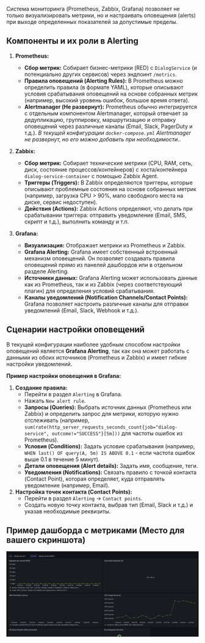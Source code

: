 Система мониторинга (Prometheus, Zabbix, Grafana) позволяет не только визуализировать метрики, но и настраивать оповещения (alerts) при выходе определенных показателей за допустимые пределы.

## Компоненты и их роли в Alerting

1.  **Prometheus:**
    *   **Сбор метрик:** Собирает бизнес-метрики (RED) с `DialogService` (и потенциально других сервисов) через эндпоинт `/metrics`.
    *   **Правила оповещений (Alerting Rules):** В Prometheus можно определить правила (в формате YAML), которые описывают условия срабатывания оповещений на основе собранных метрик (например, высокий уровень ошибок, большое время ответа).
    *   **Alertmanager (Не развернут):** Prometheus обычно интегрируется с отдельным компонентом Alertmanager, который отвечает за дедупликацию, группировку, маршрутизацию и отправку оповещений через различные каналы (Email, Slack, PagerDuty и т.д.). *В текущей конфигурации `docker-compose.yml` Alertmanager не развернут, но его можно добавить при необходимости.*.

2.  **Zabbix:**
    *   **Сбор метрик:** Собирает технические метрики (CPU, RAM, сеть, диск, состояние процессов/контейнеров) с хоста/контейнера `dialog-service-container` с помощью Zabbix Agent.
    *   **Триггеры (Triggers):** В Zabbix определяются триггеры, которые описывают проблемные состояния на основе собранных метрик (например, загрузка CPU > 90%, мало свободного места на диске, сервис недоступен).
    *   **Действия (Actions):** Zabbix Actions определяют, что делать при срабатывании триггера: отправить уведомление (Email, SMS, скрипт и т.д.), выполнить команду и т.п.

3.  **Grafana:**
    *   **Визуализация:** Отображает метрики из Prometheus и Zabbix.
    *   **Grafana Alerting:** Grafana имеет собственный встроенный механизм оповещений. Он позволяет создавать правила оповещений прямо из панелей дашбордов или в отдельном разделе Alerting.
    *   **Источники данных:** Grafana Alerting может использовать данные как из Prometheus, так и из Zabbix (через соответствующий плагин) для определения условий срабатывания.
    *   **Каналы уведомлений (Notification Channels/Contact Points):** Grafana позволяет настроить различные каналы для отправки уведомлений (Email, Slack, Webhook и т.д.).

## Сценарии настройки оповещений

В текущей конфигурации наиболее удобным способом настройки оповещений является **Grafana Alerting**, так как она может работать с данными из обоих источников (Prometheus и Zabbix) и имеет гибкие настройки уведомлений.

**Пример настройки оповещения в Grafana:**

1.  **Создание правила:**
    *   Перейти в раздел `Alerting` в Grafana.
    *   Нажать `New alert rule`.
    *   **Запросы (Queries):** Выбрать источник данных (Prometheus или Zabbix) и определить запрос для метрики, которую нужно отслеживать (например, `sum(rate(http_server_requests_seconds_count{job="dialog-service", outcome!="SUCCESS"}[5m]))` для частоты ошибок из Prometheus).
    *   **Условия (Conditions):** Задать условие срабатывания (например, `WHEN last() OF query(A, 5m) IS ABOVE 0.1` - если частота ошибок выше 0.1 в течение 5 минут).
    *   **Детали оповещения (Alert details):** Задать имя, сообщение, теги.
    *   **Уведомления (Notifications):** Связать правило с точкой контакта (Contact Point), которая определяет, куда отправлять уведомление (например, Email).
2.  **Настройка точек контакта (Contact Points):**
    *   Перейти в раздел `Alerting` -> `Contact points`.
    *   Создать новую точку контакта, выбрав тип (Email, Slack и т.д.) и указав необходимые реквизиты.

## Пример дашборда с метриками (Место для вашего скриншота)
 
  ![Описание](./grafana.PNG)



